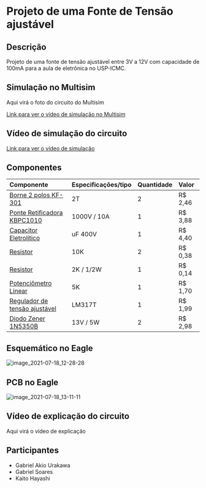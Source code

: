 # Projeto de uma Fonte de Tensão ajustável


## Descrição

Projeto de uma fonte de tensão ajustável entre 3V a 12V com capacidade de 100mA para a aula de eletrônica no USP-ICMC.


## Simulação no Multisim

Aqui virá o foto do circuito do Multisim

[Link para ver o vídeo de simulação no Multisim](https://www.youtube.com/watch?v=hH9-omED2Nc&feature=youtu.be)


## Vídeo de simulação do circuito
[Link para ver o vídeo de simulação](https://www.youtube.com/watch?v=urgXzslx0zo&feature=youtu.be)


## Componentes

| Componente | Especificações/tipo | Quantidade | Valor |
| :---       | :---                | :---       | :---  |
|[Borne 2 polos KF-301](https://www.baudaeletronica.com.br/borne-2-polos-kf-301-2t.html) | 2T | 2 | R$ 2,46 |
|[Ponte Retificadora KBPC1010](https://www.baudaeletronica.com.br/ponte-retificadora-kbpc1010.html)|1000V / 10A | 1 |R$ 3,88 |
|[Capacitor Eletrolítico](https://www.dedcomponentes.com.br/products/capacitor-eletrolitico-100uf-x-400v?variant=31945821716534)|  uF 400V | 1 | R$ 4,40 |
|[Resistor](https://www.baudaeletronica.com.br/resistor-10k-5-1w.html)|10K| 2 | R$ 0,38 |
|[Resistor](https://www.baudaeletronica.com.br/resistor-2k0-1-2w.html)|2K / 1/2W| 1 | R$ 0,14 |
|[Potenciômetro Linear](https://www.baudaeletronica.com.br/potenciometro-linear-de-5k-5000.html)| 5K |1   | R$ 1,70|
|[Regulador de tensão ajustável](https://www.baudaeletronica.com.br/regulador-de-tensao-ajustavel-lm317t.html)| LM317T | 1 |R$ 1,99 |
|[Diodo Zener 1N5350B](https://www.baudaeletronica.com.br/diodo-zener-1n5350b-13v-5w.html) | 13V / 5W |  2  | R$ 2,98 |


## Esquemático no Eagle
![image_2021-07-18_12-28-28](https://user-images.githubusercontent.com/85563071/126194495-a5b3342c-c700-4706-84f0-d3673c7544c9.png)

## PCB no Eagle
![image_2021-07-18_13-11-11](https://user-images.githubusercontent.com/85563071/126194440-f11ae915-9c5e-40aa-a939-c28cc46d8060.png)

## Vídeo de explicação do circuito

Aqui virá o vídeo de explicação

## Participantes

* Gabriel Akio Urakawa
* Gabriel Soares
* Kaito Hayashi
